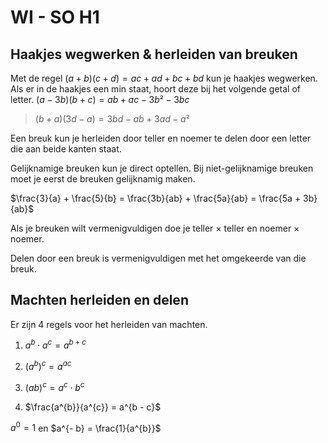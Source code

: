 # WI - SO H1

## Haakjes wegwerken & herleiden van breuken

Met de regel $(a + b)(c + d) = ac + ad + bc + bd$ kun je haakjes wegwerken. Als er in de haakjes een min staat, hoort deze bij het volgende getal of letter. $(a - 3b)(b + c) = ab + ac - 3b² - 3bc$

> $(b + a)(3d - a) = 3bd - ab + 3ad - a²$

Een breuk kun je herleiden door teller en noemer te delen door een letter die aan beide kanten staat.

Gelijknamige breuken kun je direct optellen. Bij niet-gelijknamige breuken moet je eerst de breuken gelijknamig maken.

$\frac{3}{a} + \frac{5}{b} = \frac{3b}{ab} + \frac{5a}{ab} = \frac{5a + 3b}{ab}$

Als je breuken wilt vermenigvuldigen doe je teller × teller en noemer × noemer.

Delen door een breuk is vermenigvuldigen met het omgekeerde van die breuk.

## Machten herleiden en delen

Er zijn 4 regels voor het herleiden van machten.

1. $a^{b} \cdot a^{c} = a^{b + c}$

2. $(a^{b})^{c} = a^{ac}$

3. ${(ab)}^{c} = a^{c} \cdot b^{c}$

4. $\frac{a^{b}}{a^{c}} = a^{b - c}$

$a^{0} = 1$ en $a^{- b} = \frac{1}{a^{b}}$
